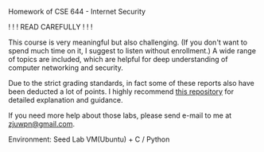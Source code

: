 Homework of CSE 644 - Internet Security

! ! ! READ CAREFULLY ! ! !

This course is very meaningful but also challenging. (If you don't want to spend much time on it, I suggest to listen without enrollment.) A wide range of topics are included, which are helpful for deep understanding of computer networking and security.

Due to the strict grading standards, in fact some of these reports also have been deducted a lot of points. I highly recommend [this repository](https://github.com/wuyuMk7/everything/tree/master/courses/su/cse644) for detailed explanation and guidance.

If you need more help about those labs, please send e-mail to me at zjuwpn@gmail.com.

Environment: Seed Lab VM(Ubuntu) + C / Python